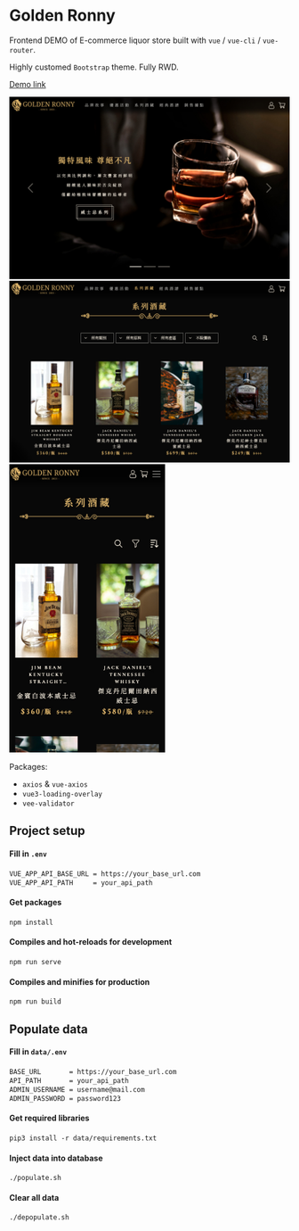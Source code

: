 # Golden Ronny

Frontend DEMO of E-commerce liquor store built with `vue` / `vue-cli` / `vue-router`.

Highly customed `Bootstrap` theme. Fully RWD.

[Demo link](https://zasper32171.github.io/golden_ronny/)

<img src="https://github.com/zasper32171/Vue_E-commerce_demo/blob/master/screenshots/screenshot-0.jpg" alt="Home Page" width="640"/>
<img src="https://github.com/zasper32171/Vue_E-commerce_demo/blob/master/screenshots/screenshot-1.jpg" alt="ProductsPage" width="640"/>
<img src="https://github.com/zasper32171/Vue_E-commerce_demo/blob/master/screenshots/screenshot-2.jpg" alt="Products Page on Mobile" width="280"/>


Packages:

- `axios` & `vue-axios`
- `vue3-loading-overlay`
- `vee-validator`

## Project setup
#### Fill in `.env`
```
VUE_APP_API_BASE_URL = https://your_base_url.com
VUE_APP_API_PATH     = your_api_path
```

#### Get packages
```
npm install
```

#### Compiles and hot-reloads for development
```
npm run serve
```

#### Compiles and minifies for production
```
npm run build
```

## Populate data

#### Fill in `data/.env`
```
BASE_URL       = https://your_base_url.com
API_PATH       = your_api_path
ADMIN_USERNAME = username@mail.com
ADMIN_PASSWORD = password123
```

#### Get required libraries
```
pip3 install -r data/requirements.txt
```

#### Inject data into database
```
./populate.sh
```

#### Clear all data
```
./depopulate.sh
```
